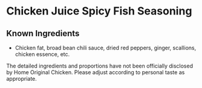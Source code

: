 # Chicken Juice Spicy Fish Seasoning

## Known Ingredients
- Chicken fat, broad bean chili sauce, dried red peppers, ginger, scallions, chicken essence, etc.

The detailed ingredients and proportions have not been officially disclosed by Home Original Chicken. Please adjust according to personal taste as appropriate.